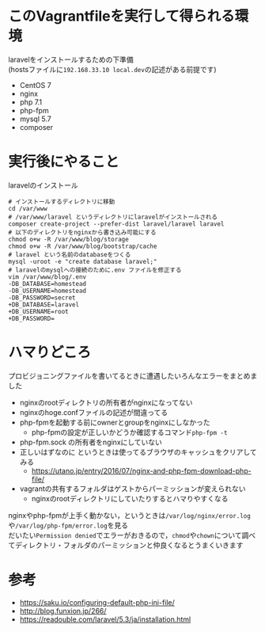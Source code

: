# このVagrantfileを実行して得られる環境

laravelをインストールするための下準備  
(hostsファイルに`192.168.33.10 local.dev`の記述がある前提です)

* CentOS 7
* nginx
* php 7.1
* php-fpm
* mysql 5.7
* composer


# 実行後にやること

laravelのインストール

```
# インストールするディレクトリに移動
cd /var/www
# /var/www/laravel というディレクトリにlaravelがインストールされる
composer create-project --prefer-dist laravel/laravel laravel
# 以下のディレクトリをnginxから書き込み可能にする
chmod o+w -R /var/www/blog/storage
chmod o+w -R /var/www/blog/bootstrap/cache
# laravel という名前のdatabaseをつくる
mysql -uroot -e "create database laravel;"
# laravelのmysqlへの接続のために.env ファイルを修正する
vim /var/www/blog/.env
-DB_DATABASE=homestead
-DB_USERNAME=homestead
-DB_PASSWORD=secret
+DB_DATABASE=laravel
+DB_USERNAME=root
+DB_PASSWORD=
```

# ハマりどころ

プロビジョニングファイルを書いてるときに遭遇したいろんなエラーをまとめました

* nginxのrootディレクトリの所有者がnginxになってない
* nginxのhoge.confファイルの記述が間違ってる
* php-fpmを起動する前にownerとgroupをnginxにしなかった
    * php-fpmの設定が正しいかどうか確認するコマンド`php-fpm -t`
* php-fpm.sock の所有者をnginxにしていない
* 正しいはずなのに というときは使ってるブラウザのキャッシュをクリアしてみる
    * https://utano.jp/entry/2016/07/nginx-and-php-fpm-download-php-file/
* vagrantの共有するフォルダはゲストからパーミッションが変えられない
    * nginxのrootディレクトリにしていたりするとハマりやすくなる

nginxやphp-fpmが上手く動かない，というときは`/var/log/nginx/error.log`や`/var/log/php-fpm/error.log`を見る  
だいたい`Permission denied`でエラーがおきるので，`chmod`や`chown`について調べてディレクトリ・フォルダのパーミッションと仲良くなるとうまくいきます

# 参考

* https://saku.io/configuring-default-php-ini-file/
* http://blog.funxion.jp/266/
* https://readouble.com/laravel/5.3/ja/installation.html

